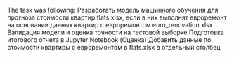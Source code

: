 The task was following:
Разработать модель машинного обучения для прогноза стоимости квартир flats.xlsx, если в них выполнят евроремонт на основании данных квартир с евроремонтом euro_renovation.xlsx
Валидация модели и оценка точности на тестовой выборке 
Подготовка итогового отчета в Jupyter Notebook (Оценка)
Добавить данные по стоимости квартиры с евроремонтом в flats.xlsx в отдельный столбец
